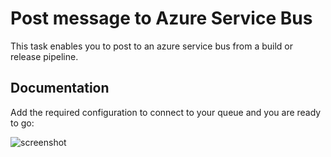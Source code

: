 # Post message to Azure Service Bus

This task enables you to post to an azure service bus from a build or release pipeline.

## Documentation

Add the required configuration to connect to your queue and you are ready to go:

![screenshot](https://github.com/XpiritBV/Vsts-Build-Task-AzureServiceBus/blob/master/Xpirit.Vsts.Build.AzureServiceBus.Extension/images/screenshots/vsts-azureservicebus-task.png?raw=true)
